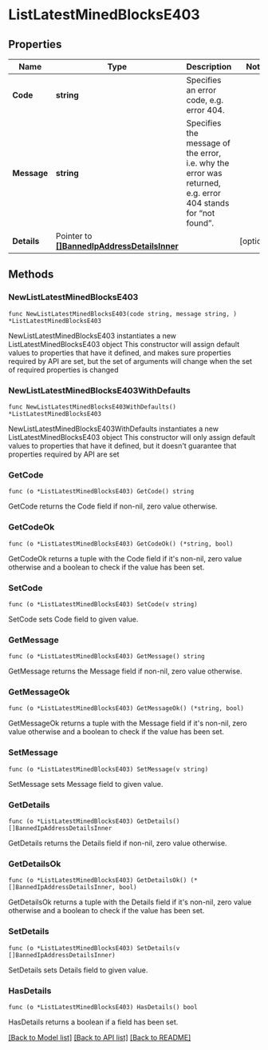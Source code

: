 # ListLatestMinedBlocksE403

## Properties

Name | Type | Description | Notes
------------ | ------------- | ------------- | -------------
**Code** | **string** | Specifies an error code, e.g. error 404. | 
**Message** | **string** | Specifies the message of the error, i.e. why the error was returned, e.g. error 404 stands for “not found”. | 
**Details** | Pointer to [**[]BannedIpAddressDetailsInner**](BannedIpAddressDetailsInner.md) |  | [optional] 

## Methods

### NewListLatestMinedBlocksE403

`func NewListLatestMinedBlocksE403(code string, message string, ) *ListLatestMinedBlocksE403`

NewListLatestMinedBlocksE403 instantiates a new ListLatestMinedBlocksE403 object
This constructor will assign default values to properties that have it defined,
and makes sure properties required by API are set, but the set of arguments
will change when the set of required properties is changed

### NewListLatestMinedBlocksE403WithDefaults

`func NewListLatestMinedBlocksE403WithDefaults() *ListLatestMinedBlocksE403`

NewListLatestMinedBlocksE403WithDefaults instantiates a new ListLatestMinedBlocksE403 object
This constructor will only assign default values to properties that have it defined,
but it doesn't guarantee that properties required by API are set

### GetCode

`func (o *ListLatestMinedBlocksE403) GetCode() string`

GetCode returns the Code field if non-nil, zero value otherwise.

### GetCodeOk

`func (o *ListLatestMinedBlocksE403) GetCodeOk() (*string, bool)`

GetCodeOk returns a tuple with the Code field if it's non-nil, zero value otherwise
and a boolean to check if the value has been set.

### SetCode

`func (o *ListLatestMinedBlocksE403) SetCode(v string)`

SetCode sets Code field to given value.


### GetMessage

`func (o *ListLatestMinedBlocksE403) GetMessage() string`

GetMessage returns the Message field if non-nil, zero value otherwise.

### GetMessageOk

`func (o *ListLatestMinedBlocksE403) GetMessageOk() (*string, bool)`

GetMessageOk returns a tuple with the Message field if it's non-nil, zero value otherwise
and a boolean to check if the value has been set.

### SetMessage

`func (o *ListLatestMinedBlocksE403) SetMessage(v string)`

SetMessage sets Message field to given value.


### GetDetails

`func (o *ListLatestMinedBlocksE403) GetDetails() []BannedIpAddressDetailsInner`

GetDetails returns the Details field if non-nil, zero value otherwise.

### GetDetailsOk

`func (o *ListLatestMinedBlocksE403) GetDetailsOk() (*[]BannedIpAddressDetailsInner, bool)`

GetDetailsOk returns a tuple with the Details field if it's non-nil, zero value otherwise
and a boolean to check if the value has been set.

### SetDetails

`func (o *ListLatestMinedBlocksE403) SetDetails(v []BannedIpAddressDetailsInner)`

SetDetails sets Details field to given value.

### HasDetails

`func (o *ListLatestMinedBlocksE403) HasDetails() bool`

HasDetails returns a boolean if a field has been set.


[[Back to Model list]](../README.md#documentation-for-models) [[Back to API list]](../README.md#documentation-for-api-endpoints) [[Back to README]](../README.md)



